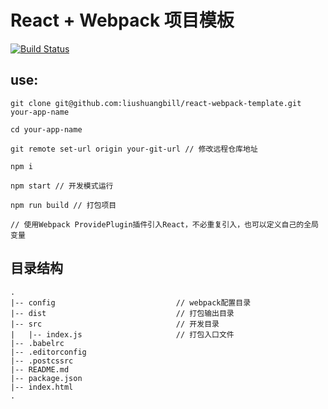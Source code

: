 # React + Webpack 项目模板
[![Build Status](https://travis-ci.org/liushuangbill/react-webpack-template.svg?branch=master)](https://travis-ci.org/liushuangbill/react-webpack-template)

## use:
```npm
git clone git@github.com:liushuangbill/react-webpack-template.git your-app-name

cd your-app-name

git remote set-url origin your-git-url // 修改远程仓库地址

npm i

npm start // 开发模式运行

npm run build // 打包项目

// 使用Webpack ProvidePlugin插件引入React，不必重复引入，也可以定义自己的全局变量
```

## 目录结构
```
.
|-- config                           // webpack配置目录
|-- dist                             // 打包输出目录
|-- src                              // 开发目录
|   |-- index.js                     // 打包入口文件
|-- .babelrc
|-- .editorconfig
|-- .postcssrc
|-- README.md
|-- package.json
|-- index.html
.
```
